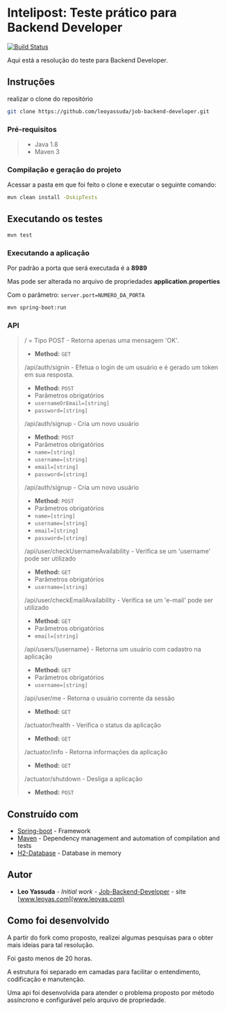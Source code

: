 # Intelipost: Teste prático para Backend Developer

[![Build Status](http://circleci-badges-max.herokuapp.com/img/leoyassuda/job-backend-developer?token=eb51499611e865a0b6eae80986c57f7861e058d9)](https://circleci.com/gh/leoyassuda/job-backend-developer)

Aqui está a resolução do teste para Backend Developer.

## Instruções

realizar o clone do repositório
```bash
git clone https://github.com/leoyassuda/job-backend-developer.git
``` 

### Pré-requisitos

> - Java 1.8
> - Maven 3


### Compilação e geração do projeto

Acessar a pasta em que foi feito o clone e executar o seguinte comando:

```bash
mvn clean install -DskipTests
```

## Executando os testes

```bash
mvn test
```

### Executando a aplicação

Por padrão a porta que será executada é a **8989**

Mas pode ser alterada no arquivo de propriedades **application.properties**

Com o parâmetro: `server.port=NUMERO_DA_PORTA`

```bash
mvn spring-boot:run
```

### API


> / = Tipo POST - Retorna apenas uma mensagem 'OK'.
> - **Method:** `GET` 
> 
> /api/auth/signin - Efetua o login de um usuário e é gerado um token em sua resposta.
> - **Method:** `POST`
> - Parâmetros obrigatórios
>  - `usernameOrEmail=[string]`
>  - `password=[string]`
>
> /api/auth/signup - Cria um novo usuário 
> - **Method:** `POST`
> - Parâmetros obrigatórios
>  - `name=[string]`
>  - `username=[string]`
>  - `email=[string]`
>  - `password=[string]`
> 
> /api/auth/signup - Cria um novo usuário 
> - **Method:** `POST`
> - Parâmetros obrigatórios
>  - `name=[string]`
>  - `username=[string]`
>  - `email=[string]`
>  - `password=[string]`
> 
> /api/user/checkUsernameAvailability - Verifica se um 'username' pode ser utilizado
> - **Method:** `GET`
> - Parâmetros obrigatórios
>  - `username=[string]`
>
> /api/user/checkEmailAvailability - Verifica se um 'e-mail' pode ser utilizado
> - **Method:** `GET`
> - Parâmetros obrigatórios
>  - `email=[string]`
>
> /api/users/{username} - Retorna um usuário com cadastro na aplicação
> - **Method:** `GET`
> - Parâmetros obrigatórios
>  - `username=[string]`
>
> /api/user/me - Retorna o usuário corrente da sessão
> - **Method:** `GET`
> 
> /actuator/health - Verifica o status da aplicação
> - **Method:** `GET`
>
> /actuator/info - Retorna informações da aplicação
> - **Method:** `GET`
>
> /actuator/shutdown - Desliga a aplicação
> - **Method:** `POST`
>

## Construído com

* [Spring-boot](https://projects.spring.io/spring-boot/) - Framework
* [Maven](https://maven.apache.org/) - Dependency management and automation of compilation and tests 
* [H2-Database](http://www.h2database.com/html/main.html) - Database in memory

## Autor

* **Leo Yassuda** - *Initial work* - [Job-Backend-Developer](https://github.com/leoyassuda/job-backend-developer.git) - site [www.leoyas.com](www.leoyas.com)


## Como foi desenvolvido

A partir do fork como proposto, realizei algumas pesquisas para o obter mais ideias para tal resolução.

Foi gasto menos de 20 horas.

A estrutura foi separado em camadas para facilitar o entendimento, codificação e manutenção.

Uma api foi desenvolvida para atender o problema proposto por método assíncrono e configurável pelo arquivo de propriedade.

